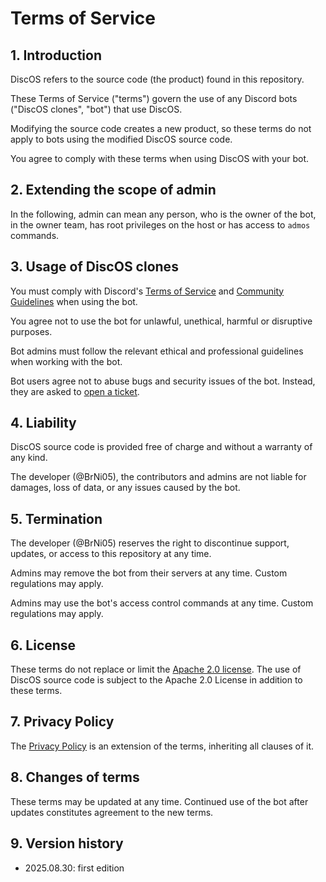 # Terms of Service

## 1. Introduction

DiscOS refers to the source code (the product) found in this repository.

These Terms of Service ("terms") govern the use of any Discord bots ("DiscOS clones", "bot") that use DiscOS.

Modifying the source code creates a new product, so these terms do not apply to bots using the modified DiscOS source code.

You agree to comply with these terms when using DiscOS with your bot.

## 2. Extending the scope of admin

In the following, admin can mean any person, who is the owner of the bot, in the owner team, has root privileges on the host or has access to `admos` commands.

## 3. Usage of DiscOS clones

You must comply with Discord's [Terms of Service](https://discord.com/terms) and [Community Guidelines](https://discord.com/guidelines) when using the bot.

You agree not to use the bot for unlawful, unethical, harmful or disruptive purposes.

Bot admins must follow the relevant ethical and professional guidelines when working with the bot.

Bot users agree not to abuse bugs and security issues of the bot. Instead, they are asked to [open a ticket](https://github.com/BrNi05/DiscOS/issues).

## 4. Liability

DiscOS source code is provided free of charge and without a warranty of any kind.

The developer (@BrNi05), the contributors and admins are not liable for damages, loss of data, or any issues caused by the bot.

## 5. Termination

The developer (@BrNi05) reserves the right to discontinue support, updates, or access to this repository at any time.

Admins may remove the bot from their servers at any time. Custom regulations may apply.

Admins may use the bot's access control commands at any time. Custom regulations may apply.

## 6. License

These terms do not replace or limit the [Apache 2.0 license](https://github.com/BrNi05/DiscOS/blob/main/LICENSE).
The use of DiscOS source code is subject to the Apache 2.0 License in addition to these terms.

## 7. Privacy Policy

The [Privacy Policy](https://github.com/BrNi05/DiscOS/blob/main/.github/PRIVACY_POLICY.md) is an extension of the terms, inheriting all clauses of it.

## 8. Changes of terms

These terms may be updated at any time. Continued use of the bot after updates constitutes agreement to the new terms.

## 9. Version history

- 2025.08.30: first edition
